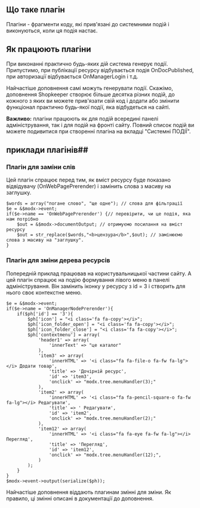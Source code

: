 ## Що таке плагін ###
Плагіни - фрагменти коду, які прив'язані до системними подій і виконуються, коли ця подія настає.
## Як працюють плагіни ##
При виконанні практично будь-яких дій система генерує події. Припустимо, при публікації ресурсу відбувається подія OnDocPublished, при авторизації відбувається OnManagerLogin і т.д.

Найчастіше доповнення самі можуть генерувати події. Скажімо, доповнення Shopkeeper створює більше десятка різних подій, до кожного з яких ви можете прив'язати свій код і додати або змінити функціонал практично будь-якої події, яка відбудеться на сайті.

**Важливо:** плагіни працюють як для подій всередині панелі адміністрування, так і для подій на фронті сайту. Повний список подій ви можете подивитися при створенні плагіна на вкладці "Системні ПОДІЇ".

## приклади плагінів##

### Плагін для заміни слів ###

Цей плагін спрацює перед тим, як вміст ресурсу буде показано відвідувачу (OnWebPagePrerender) і замінить слова з масиву на заглушку.
```
$words = array("погане слово", "ще одне"); // слова для фільтрації
$e = &$modx->event;
if($e->name == 'OnWebPagePrerender') {// перевірити, чи це подія, яка нам потрібно
	$out = &$modx->documentOutput; // отримуємо посилання на вміст ресурсу
	$out = str_replace($words,"<b>цензура</b>",$out); // замінюємо слова з масиву на "заглушку".
}
```

### Плагін для зміни дерева ресурсів ###
Попередній приклад працював на користувальницької частини сайту.
А цей плагін спрацює на подію формування лівого меню в панелі адміністрування.
Він замінить іконку у ресурсу з id = 3 і створить для нього своє контекстне меню.
```
$e = &$modx->event;
if($e->name = 'OnManagerNodePrerender'){
	if($ph['id'] == '3'){
		$ph['icon'] = "<i class='fa fa-copy'></i>";
		$ph['icon_folder_open'] = "<i class='fa fa-copy'></i>";
		$ph['icon_folder_close'] = "<i class='fa fa-copy'></i>";	
		$ph['contextmenu'] = array(
			'header1' => array(
				'innerText' => "це каталог"
			),
			'item3' => array(
				'innerHTML' => '<i class="fa fa-file-o fa-fw fa-lg"></i> Додати товар',
				'title' => 'Дочірній ресурс',
				'id' => 'item3',
				'onclick' => "modx.tree.menuHandler(3);"
			),
			'item2' => array(
				'innerHTML' => '<i class="fa fa-pencil-square-o fa-fw fa-lg"></i> Редагувати',
				'title' => ' Редагувати',
				'id' => 'item2',
				'onclick' => "modx.tree.menuHandler(2);"
			),
			'item12' => array(
				'innerHTML' => '<i class="fa fa-eye fa-fw fa-lg"></i> Перегляд',
				'title' => 'Перегляд',
				'id' => 'item12',
				'onclick' => "modx.tree.menuHandler(12);",
			)
		);
	}
}
$modx->event->output(serialize($ph));
```
Найчастіше доповнення віддають плагинам змінні для зміни.
Як правило, ці змінні описані в документації до доповнення.
